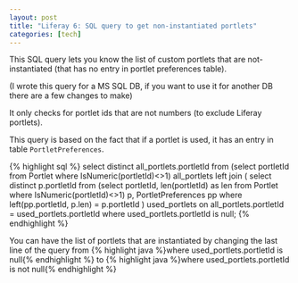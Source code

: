 ```yaml
---
layout: post
title: "Liferay 6: SQL query to get non-instantiated portlets"
categories: [tech]
---
```

This SQL query lets you know the list of custom portlets that are not-instantiated (that has no entry in portlet preferences table).

(I wrote this query for a MS SQL DB, if you want to use it for another DB there are a few changes to make)

<!--more-->

It only checks for portlet ids that are not numbers (to exclude Liferay portlets).

This query is based on the fact that if a portlet is used, it has an entry in table `PortletPreferences`.

{% highlight sql %}
select distinct all_portlets.portletId 
from
    (select portletId from Portlet where IsNumeric(portletId)<>1) all_portlets
left join 
    (
        select distinct p.portletId
        from
            (select portletId, len(portletId) as len from Portlet where IsNumeric(portletId)<>1) p,
            PortletPreferences pp
        where left(pp.portletId, p.len) = p.portletId
    ) used_portlets
on all_portlets.portletId = used_portlets.portletId
where used_portlets.portletId is null;
{% endhighlight %}

You can have the list of portlets that are instantiated by changing the last line of the query from {% highlight java %}where used_portlets.portletId is null{% endhighlight %} to {% highlight java %}where used_portlets.portletId is not null{% endhighlight %}
